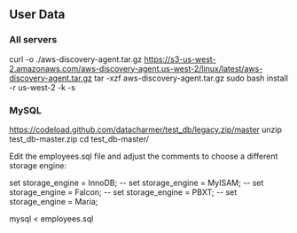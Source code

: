 ## User Data


### All servers
curl -o ./aws-discovery-agent.tar.gz https://s3-us-west-2.amazonaws.com/aws-discovery-agent.us-west-2/linux/latest/aws-discovery-agent.tar.gz
tar -xzf aws-discovery-agent.tar.gz
sudo bash install -r us-west-2 -k <AWS key ID> -s <AWS key secret>


### MySQL
https://codeload.github.com/datacharmer/test_db/legacy.zip/master
unzip test_db-master.zip
cd test_db-master/

Edit the employees.sql file and adjust the comments to choose a different storage engine:

  set storage_engine = InnoDB;
-- set storage_engine = MyISAM;
-- set storage_engine = Falcon;
-- set storage_engine = PBXT;
-- set storage_engine = Maria;

mysql < employees.sql

